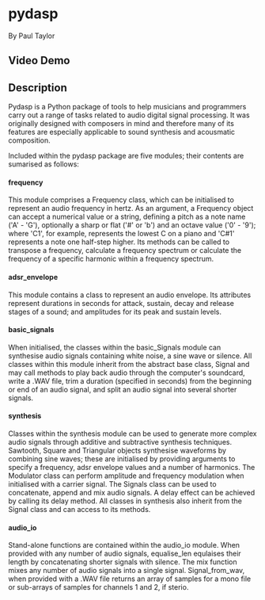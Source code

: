 # pydasp

By Paul Taylor

## Video Demo <URL HERE>

## Description

Pydasp is a Python package of tools to help musicians and programmers carry out a range of tasks related to audio digital signal processing. It was originally designed with composers in mind and therefore many of its features are especially applicable to sound synthesis and acousmatic composition.

Included within the pydasp package are five modules; their contents are sumarised as follows:

#### frequency

This module comprises a Frequency class, which can be initialised to represent an audio frequency in hertz. As an argument, a Frequency object can accept a numerical value or a string, defining a pitch as a note name ('A' - 'G'), optionally a sharp or flat ('#' or 'b') and an octave value ('0' - '9'); where 'C1', for example, represents the lowest C on a piano and 'C#1' represents a note one half-step higher. Its methods can be called to transpose a frequency, calculate a frequency spectrum or calculate the frequency of a specific harmonic within a frequency spectrum.

#### adsr_envelope

This module contains a class to represent an audio envelope. Its attributes represent durations in seconds for attack, sustain, decay and release stages of a sound; and amplitudes for its peak and sustain levels.

#### basic_signals

When initialised, the classes within the basic_Signals module can synthesise audio signals containing white noise, a sine wave or silence. All classes within this module inherit from the abstract base class, Signal and may call methods to play back audio through the computer's soundcard, write a .WAV file, trim a duration (specified in seconds) from the beginning or end of an audio signal, and split an audio signal into several shorter signals.

#### synthesis

Classes within the synthesis module can be used to generate more complex audio signals through additive and subtractive synthesis techniques. Sawtooth, Square and Triangular objects synthesise waveforms by combining sine waves; these are initialised by providing arguments to specify a frequency, adsr envelope values and a number of harmonics. The Modulator class can perform amplitude and frequency modulation when initialised with a carrier signal. The Signals class can be used to concatenate, append and mix audio signals. A delay effect can be achieved by calling its delay method. All classes in synthesis also inherit from the Signal class and can access to its methods.

#### audio_io

Stand-alone functions are contained within the audio_io module. When provided with any number of audio signals, equalise_len equlaises their length by concatenating shorter signals with silence. The mix function mixes any number of audio signals into a single signal. Signal_from_wav, when provided with a .WAV file returns an array of samples for a mono file or sub-arrays of samples for channels 1 and 2, if sterio.